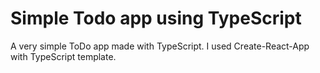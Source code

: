 # Simple Todo app using TypeScript

A very simple ToDo app made with TypeScript.
I used Create-React-App with TypeScript template.
